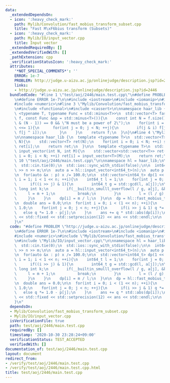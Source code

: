 ```yaml
---
data:
  _extendedDependsOn:
  - icon: ':heavy_check_mark:'
    path: Mylib/Convolution/fast_mobius_transform_subset.cpp
    title: "Fast M\xF6bius transform (Subsets)"
  - icon: ':heavy_check_mark:'
    path: Mylib/IO/input_vector.cpp
    title: Input vector
  _extendedRequiredBy: []
  _extendedVerifiedWith: []
  _pathExtension: cpp
  _verificationStatusIcon: ':heavy_check_mark:'
  attributes:
    '*NOT_SPECIAL_COMMENTS*': ''
    ERROR: 1e-7
    PROBLEM: http://judge.u-aizu.ac.jp/onlinejudge/description.jsp?id=2446
    links:
    - http://judge.u-aizu.ac.jp/onlinejudge/description.jsp?id=2446
  bundledCode: "#line 1 \"test/aoj/2446/main.test.cpp\"\n#define PROBLEM \"http://judge.u-aizu.ac.jp/onlinejudge/description.jsp?id=2446\"\
    \n#define ERROR 1e-7\n\n#include <iostream>\n#include <iomanip>\n#include <vector>\n\
    #include <numeric>\n#line 3 \"Mylib/Convolution/fast_mobius_transform_subset.cpp\"\
    \n#include <functional>\n#include <cassert>\n\nnamespace haar_lib {\n  template\
    \ <typename T, typename Func = std::minus<T>>\n  std::vector<T> fast_mobius_transform_subset(std::vector<T>\
    \ f, const Func &op = std::minus<T>()){\n    const int N = f.size();\n    assert((N\
    \ & (N - 1)) == 0 && \"N must be a power of 2\");\n    for(int i = 1; i < N; i\
    \ <<= 1){\n      for(int j = 0; j < N; ++j){\n        if(j & i) f[j] = op(f[j],\
    \ f[j ^ i]);\n      }\n    }\n    return f;\n  }\n}\n#line 4 \"Mylib/IO/input_vector.cpp\"\
    \n\nnamespace haar_lib {\n  template <typename T>\n  std::vector<T> input_vector(int\
    \ N){\n    std::vector<T> ret(N);\n    for(int i = 0; i < N; ++i) std::cin >>\
    \ ret[i];\n    return ret;\n  }\n\n  template <typename T>\n  std::vector<std::vector<T>>\
    \ input_vector(int N, int M){\n    std::vector<std::vector<T>> ret(N);\n    for(int\
    \ i = 0; i < N; ++i) ret[i] = input_vector<T>(M);\n    return ret;\n  }\n}\n#line\
    \ 10 \"test/aoj/2446/main.test.cpp\"\n\nnamespace hl = haar_lib;\n\nint main(){\n\
    \  std::cin.tie(0);\n  std::ios::sync_with_stdio(false);\n\n  int64_t n, m; std::cin\
    \ >> n >> m;\n\n  auto a = hl::input_vector<int64_t>(n);\n  auto p = hl::input_vector<double>(n);\n\
    \n  for(auto &x : p) x /= 100.0;\n\n  std::vector<int64_t> dp(1 << n);\n  for(int\
    \ i = 1; i < 1 << n; ++i){\n    int64_t l = 1;\n    for(int j = 0; j < n; ++j){\n\
    \      if((i >> j) & 1){\n        int64_t g = std::gcd(l, a[j]);\n\n        long\
    \ long int k;\n        if(__builtin_smulll_overflow(l / g, a[j], &k)){\n     \
    \     l = m + 1;\n          break;\n        }\n        l = (l / g) * a[j];\n \
    \     }\n    }\n    dp[i] = m / l;\n  }\n\n  dp = hl::fast_mobius_transform_subset(dp);\n\
    \n  double ans = 0.0;\n\n  for(int i = 0; i < (1 << n); ++i){\n    double q =\
    \ 1.0;\n    for(int j = 0; j < n; ++j){\n      if(i >> j & 1) q *= p[j];\n   \
    \   else q *= 1.0 - p[j];\n    }\n    ans += q * std::abs(dp[i]);\n  }\n\n  std::cout\
    \ << std::fixed << std::setprecision(12) << ans << std::endl;\n\n  return 0;\n\
    }\n"
  code: "#define PROBLEM \"http://judge.u-aizu.ac.jp/onlinejudge/description.jsp?id=2446\"\
    \n#define ERROR 1e-7\n\n#include <iostream>\n#include <iomanip>\n#include <vector>\n\
    #include <numeric>\n#include \"Mylib/Convolution/fast_mobius_transform_subset.cpp\"\
    \n#include \"Mylib/IO/input_vector.cpp\"\n\nnamespace hl = haar_lib;\n\nint main(){\n\
    \  std::cin.tie(0);\n  std::ios::sync_with_stdio(false);\n\n  int64_t n, m; std::cin\
    \ >> n >> m;\n\n  auto a = hl::input_vector<int64_t>(n);\n  auto p = hl::input_vector<double>(n);\n\
    \n  for(auto &x : p) x /= 100.0;\n\n  std::vector<int64_t> dp(1 << n);\n  for(int\
    \ i = 1; i < 1 << n; ++i){\n    int64_t l = 1;\n    for(int j = 0; j < n; ++j){\n\
    \      if((i >> j) & 1){\n        int64_t g = std::gcd(l, a[j]);\n\n        long\
    \ long int k;\n        if(__builtin_smulll_overflow(l / g, a[j], &k)){\n     \
    \     l = m + 1;\n          break;\n        }\n        l = (l / g) * a[j];\n \
    \     }\n    }\n    dp[i] = m / l;\n  }\n\n  dp = hl::fast_mobius_transform_subset(dp);\n\
    \n  double ans = 0.0;\n\n  for(int i = 0; i < (1 << n); ++i){\n    double q =\
    \ 1.0;\n    for(int j = 0; j < n; ++j){\n      if(i >> j & 1) q *= p[j];\n   \
    \   else q *= 1.0 - p[j];\n    }\n    ans += q * std::abs(dp[i]);\n  }\n\n  std::cout\
    \ << std::fixed << std::setprecision(12) << ans << std::endl;\n\n  return 0;\n\
    }\n"
  dependsOn:
  - Mylib/Convolution/fast_mobius_transform_subset.cpp
  - Mylib/IO/input_vector.cpp
  isVerificationFile: true
  path: test/aoj/2446/main.test.cpp
  requiredBy: []
  timestamp: '2020-10-30 23:28:24+09:00'
  verificationStatus: TEST_ACCEPTED
  verifiedWith: []
documentation_of: test/aoj/2446/main.test.cpp
layout: document
redirect_from:
- /verify/test/aoj/2446/main.test.cpp
- /verify/test/aoj/2446/main.test.cpp.html
title: test/aoj/2446/main.test.cpp
---
```

